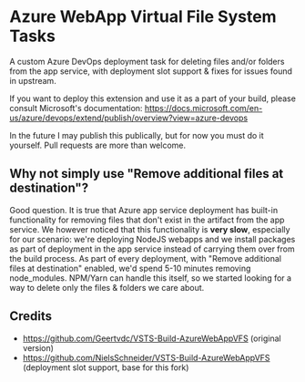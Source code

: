 # Azure WebApp Virtual File System Tasks

A custom Azure DevOps deployment task for deleting files and/or folders from the app service, with deployment slot support & fixes for issues found in upstream.

If you want to deploy this extension and use it as a part of your build, please consult Microsoft's documentation: https://docs.microsoft.com/en-us/azure/devops/extend/publish/overview?view=azure-devops

In the future I may publish this publically, but for now you must do it yourself. Pull requests are more than welcome.

## Why not simply use "Remove additional files at destination"?

Good question. It is true that Azure app service deployment has built-in functionality for removing files that don't exist in the artifact from the app service. We however noticed that this functionality is **very slow**, especially for our scenario: we're deploying NodeJS webapps and we install packages as part of deployment in the app service instead of carrying them over from the build process. As part of every deployment, with "Remove additional files at destination" enabled, we'd spend 5-10 minutes removing node_modules. NPM/Yarn can handle this itself, so we started looking for a way to delete only the files & folders we care about.

## Credits
- https://github.com/Geertvdc/VSTS-Build-AzureWebAppVFS (original version)
- https://github.com/NielsSchneider/VSTS-Build-AzureWebAppVFS (deployment slot support, base for this fork)